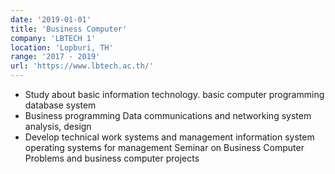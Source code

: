 ```yaml
---
date: '2019-01-01'
title: 'Business Computer'
company: 'LBTECH 1'
location: 'Lopburi, TH'
range: '2017 - 2019'
url: 'https://www.lbtech.ac.th/'
---
```


- Study about basic information technology. basic computer programming database system
- Business programming Data communications and networking system analysis, design
- Develop technical work systems and management information system operating systems for management Seminar on Business Computer Problems and business computer projects
